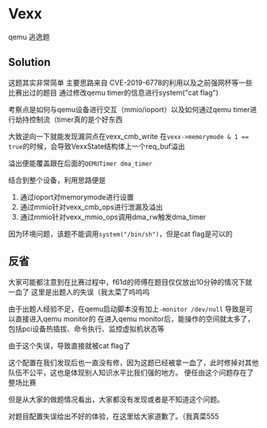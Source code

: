 # Vexx

qemu 逃逸题

## Solution

这题其实非常简单
主要思路来自 CVE-2019-6778的利用以及之前强网杯等一些比赛出过的题目
通过修改qemu timer的信息进行system("cat flag")

考察点是如何与qemu设备进行交互（mmio/ioport）以及如何通过qemu timer进行劫持控制流（timer真的是个好东西

大致逆向一下就能发现漏洞点在vexx_cmb_write
在`vexx->memorymode & 1 == true`的时候，会导致VexxState结构体上一个req_buf溢出

溢出便能覆盖跟在后面的`QEMUTimer dma_timer`

结合到整个设备，利用思路便是
1. 通过ioport对memorymode进行设置
2. 通过mmio针对vexx_cmb_ops进行泄漏及溢出
3. 通过mmio针对vexx_mmio_ops调用dma_rw触发dma_timer

因为环境问题，该题不能调用`system("/bin/sh")`，但是cat flag是可以的

## 反省

大家可能都注意到在比赛过程中，f61d的师傅在题目仅仅放出10分钟的情况下就一血了
这里是出题人的失误（我太菜了呜呜呜

由于出题人经验不足，在qemu启动脚本没有加上`-monitor /dev/null`
导致是可以直接进入qemu monitor的
在进入qemu monitor后，能操作的空间就太多了，包括pci设备热插拔、命令执行、监控虚拟机状态等

由于这个失误，导致直接就被cat flag了

这个配置在我们发现后也一直没有修，因为这题已经被拿一血了，此时修掉对其他队伍不公平，这也是体现别人知识水平比我们强的地方。
便任由这个问题存在了整场比赛

但是从大家的做题情况看出，大家都没有发现或者是不知道这个问题。

对题目配置失误给出不好的体验，在这里给大家道歉了。（我真菜555

